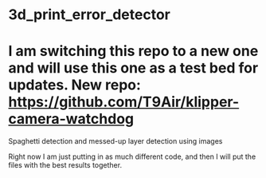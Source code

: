 # 3d_print_error_detector

# I am switching this repo to a new one and will use this one as a test bed for updates. New repo: https://github.com/T9Air/klipper-camera-watchdog

Spaghetti detection and messed-up layer detection using images

Right now I am just putting in as much different code, and then I will put the files with the best results together.
